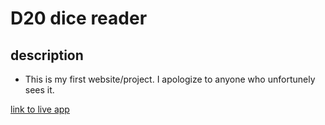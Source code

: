 # D20 dice reader

## description  
- This is my first website/project. I apologize to anyone who unfortunely sees it. 

[link to live app](https://abowling22.github.io/d20/)
